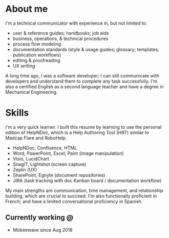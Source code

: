 # About me

I'm a technical communicator with experience in, but not limited to:
* user & reference guides; handbooks; job aids
* business, operations, & technical procedures
* process flow modeling
* documentation standards (style & usage guides; glossary; templates; publication workflows)
* editing & proofreading
* UX writing

A long time ago, I was a software developer; I can still communicate with developers and understand them to complete
any task successfully. I'm also a certified English as a second language teacher and have a degree in Mechanical
Engineering.

# Skills

I'm a very quick learner. I built this resume by learning to use the personal edition of HelpNDoc, which is a Help
Authoring Tool (HAT) similar to Madcap Flare and RoboHelp.

* HelpNDoc, Confluence, HTML
* Word, PowerPoint, Excel; Paint (image manipulation)
* Visio, LucidChart
* SnagIT, Lightshot (screen capture)
* Zeplin (UX)
* SharePoint, Egnyte (document repositories)
* JIRA (task tracking with doc Kanban board / documentation workflow)

My main strengths are communication, time management, and relationship building, which are crucial to succeed. I'm
also functionally proficient in French; and have a limited conversational proficiency in Spanish.

## Currently working @
* Mobeewave since Aug 2018
